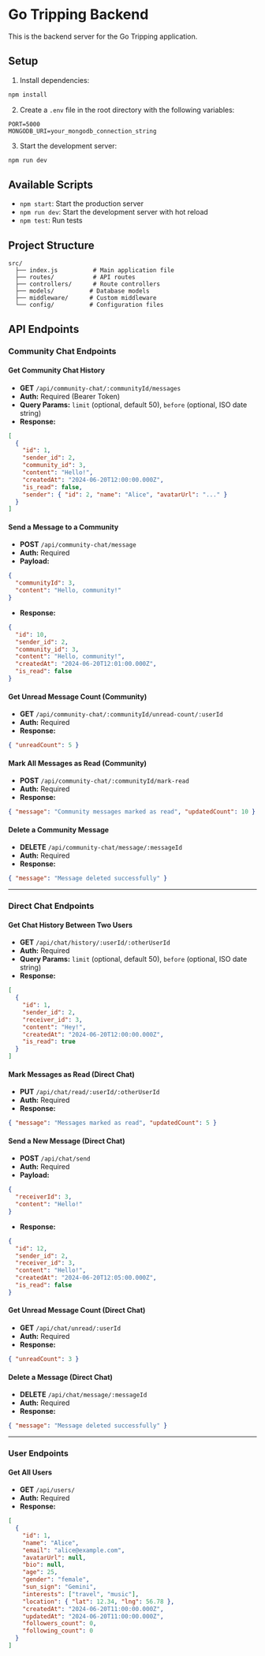 # Go Tripping Backend

This is the backend server for the Go Tripping application.

## Setup

1. Install dependencies:
```bash
npm install
```

2. Create a `.env` file in the root directory with the following variables:
```
PORT=5000
MONGODB_URI=your_mongodb_connection_string
```

3. Start the development server:
```bash
npm run dev
```

## Available Scripts

- `npm start`: Start the production server
- `npm run dev`: Start the development server with hot reload
- `npm test`: Run tests

## Project Structure

```
src/
  ├── index.js          # Main application file
  ├── routes/           # API routes
  ├── controllers/      # Route controllers
  ├── models/          # Database models
  ├── middleware/      # Custom middleware
  └── config/          # Configuration files
```

## API Endpoints

### Community Chat Endpoints

#### Get Community Chat History
- **GET** `/api/community-chat/:communityId/messages`
- **Auth:** Required (Bearer Token)
- **Query Params:** `limit` (optional, default 50), `before` (optional, ISO date string)
- **Response:**
```json
[
  {
    "id": 1,
    "sender_id": 2,
    "community_id": 3,
    "content": "Hello!",
    "createdAt": "2024-06-20T12:00:00.000Z",
    "is_read": false,
    "sender": { "id": 2, "name": "Alice", "avatarUrl": "..." }
  }
]
```

#### Send a Message to a Community
- **POST** `/api/community-chat/message`
- **Auth:** Required
- **Payload:**
```json
{
  "communityId": 3,
  "content": "Hello, community!"
}
```
- **Response:**
```json
{
  "id": 10,
  "sender_id": 2,
  "community_id": 3,
  "content": "Hello, community!",
  "createdAt": "2024-06-20T12:01:00.000Z",
  "is_read": false
}
```

#### Get Unread Message Count (Community)
- **GET** `/api/community-chat/:communityId/unread-count/:userId`
- **Auth:** Required
- **Response:**
```json
{ "unreadCount": 5 }
```

#### Mark All Messages as Read (Community)
- **POST** `/api/community-chat/:communityId/mark-read`
- **Auth:** Required
- **Response:**
```json
{ "message": "Community messages marked as read", "updatedCount": 10 }
```

#### Delete a Community Message
- **DELETE** `/api/community-chat/message/:messageId`
- **Auth:** Required
- **Response:**
```json
{ "message": "Message deleted successfully" }
```

---

### Direct Chat Endpoints

#### Get Chat History Between Two Users
- **GET** `/api/chat/history/:userId/:otherUserId`
- **Auth:** Required
- **Query Params:** `limit` (optional, default 50), `before` (optional, ISO date string)
- **Response:**
```json
[
  {
    "id": 1,
    "sender_id": 2,
    "receiver_id": 3,
    "content": "Hey!",
    "createdAt": "2024-06-20T12:00:00.000Z",
    "is_read": true
  }
]
```

#### Mark Messages as Read (Direct Chat)
- **PUT** `/api/chat/read/:userId/:otherUserId`
- **Auth:** Required
- **Response:**
```json
{ "message": "Messages marked as read", "updatedCount": 5 }
```

#### Send a New Message (Direct Chat)
- **POST** `/api/chat/send`
- **Auth:** Required
- **Payload:**
```json
{
  "receiverId": 3,
  "content": "Hello!"
}
```
- **Response:**
```json
{
  "id": 12,
  "sender_id": 2,
  "receiver_id": 3,
  "content": "Hello!",
  "createdAt": "2024-06-20T12:05:00.000Z",
  "is_read": false
}
```

#### Get Unread Message Count (Direct Chat)
- **GET** `/api/chat/unread/:userId`
- **Auth:** Required
- **Response:**
```json
{ "unreadCount": 3 }
```

#### Delete a Message (Direct Chat)
- **DELETE** `/api/chat/message/:messageId`
- **Auth:** Required
- **Response:**
```json
{ "message": "Message deleted successfully" }
```

---

### User Endpoints

#### Get All Users
- **GET** `/api/users/`
- **Auth:** Required
- **Response:**
```json
[
  {
    "id": 1,
    "name": "Alice",
    "email": "alice@example.com",
    "avatarUrl": null,
    "bio": null,
    "age": 25,
    "gender": "female",
    "sun_sign": "Gemini",
    "interests": ["travel", "music"],
    "location": { "lat": 12.34, "lng": 56.78 },
    "createdAt": "2024-06-20T11:00:00.000Z",
    "updatedAt": "2024-06-20T11:00:00.000Z",
    "followers_count": 0,
    "following_count": 0
  }
]
``` 